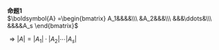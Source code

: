 **命题1**  
 $\boldsymbol{A}  
=\begin{bmatrix}  
A_1&&&&\\\  
&A_2&&&\\\  
&&&\ddots&\\\  
&&&&A_s  
\end{bmatrix}$  
  
 $\Rightarrow|A|=|A_1|\cdot|A_2|\cdots|A_s|$  

